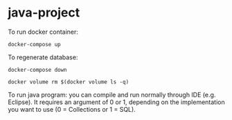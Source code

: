 # java-project

To run docker container:

`docker-compose up`

To regenerate database:

`docker-compose down`

`docker volume rm $(docker volume ls -q)`

To run java program: you can compile and run normally through IDE (e.g. Eclipse). It requires an argument of 0 or 1, depending on the implementation you want to use (0 = Collections or 1 = SQL).
